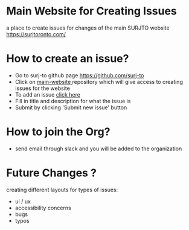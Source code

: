 # Main Website for Creating Issues
a place to create issues for changes of the main SURJTO website https://surjtoronto.com/

# How to create an issue? 

- Go to surj-to github page https://github.com/surj-to
- Click on <a href='https://github.com/surj-to/main-website'>main-website </a> repository which will give access to creating issues for the website
- To add an issue <a href='https://github.com/surj-to/main-website/issues'>click here </a>
- Fill in title and description for what the issue is
- Submit by clicking 'Submit new issue' button

# How to join the Org?

- send email through slack and you will be added to the organization

# Future Changes ?
  creating different layouts for types of issues: 
   - ui / ux
   - accessibility concerns
   - bugs
   - typos
 
